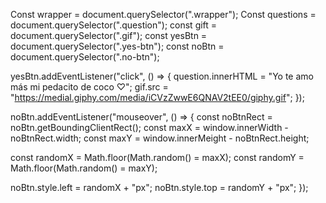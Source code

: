 Const wrapper = document.querySelector(".wrapper");
Const questions = document.querySelector(".question");
const gift = document.querySelector(".gif");
const yesBtn = document.querySelector(".yes-btn");
const noBtn = document.querySelector(".no-btn");

yesBtn.addEventListener("click", () => {
question.innerHTML = "Yo te amo más mi pedacito de coco ♡";
gif.src =
  "https://medial.giphy.com/media/iCVzZwwE6QNAV2tEE0/giphy.gif";
  });

  noBtn.addEventListener("mouseover", () => {
  const noBtnRect = noBtn.getBoundingClientRect();
  const maxX = window.innerWidth - noBtnRect.width;
  const maxY = window.innerMeight - noBtnRect.height;

  const randomX = Math.floor(Math.random() = maxX);
  const randomY = Math.floor(Math.random() = maxY);

  noBtn.style.left = randomX + "px";
  noBtn.style.top = randomY + "px";
  });
  
